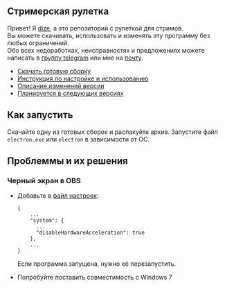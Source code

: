 ## Стримерская рулетка

Привет! Я [dize](https://www.twitch.tv/dize___), а это репозиторий с рулеткой для стримов.<br/>
Вы можете скачивать, использовать и изменять эту программу без любых ограничений.<br/>
Обо всех недоработках, неисправностях и предложениях можете написать 
в [группу telegram](https://t.me/stream_roulette)
или мне на [почту](mailto:zelenskyds@gmail.com).

* [Скачать готовую сборку](https://github.com/zelenskyds/steam-roulette/releases)
* [Инструкция по настройке и использованию](https://github.com/zelenskyds/stream-roulette/wiki)
* [Описание изменений версии](./CHANGELOG.md)
* [Планируется в следующих версиях](./ROADMAP.md)

## Как запустить
Скачайте одну из готовых сборок и распакуйте архив. 
Запустите файл `electron.exe` или `electron` в зависимости от ОС.

## Проблеммы и их решения
### Черный экран в OBS
* Добавьте в [файл настроек](https://github.com/zelenskyds/stream-roulette/wiki/%D0%98%D0%B7%D0%BC%D0%B5%D0%BD%D0%B5%D0%BD%D0%B8%D0%B5-%D0%BA%D0%BE%D0%BD%D1%84%D0%B8%D0%B3%D1%83%D1%80%D0%B0%D1%86%D0%B8%D0%B8-%D0%BF%D1%80%D0%BE%D0%B3%D1%80%D0%B0%D0%BC%D0%BC%D1%8B-%D0%B2%D1%80%D1%83%D1%87%D0%BD%D1%83%D1%8E): 
    
    ```
    {
        ...
        "system": {
          ...
          "disableHardwareAcceleration": true
        },
        ...
    }
    ```
    Если программа запущена, нужно её перезапустить.
* Попробуйте поставить совместимость с Windows 7